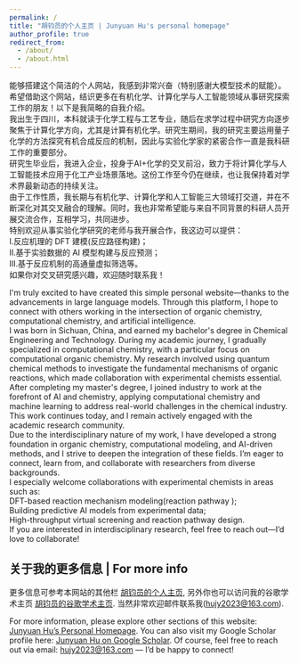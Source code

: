 ```yaml
---
permalink: /
title: "胡钧员的个人主页 | Junyuan Hu's personal homepage"
author_profile: true
redirect_from: 
  - /about/
  - /about.html
---
```


能够搭建这个简洁的个人网站，我感到非常兴奋（特别感谢大模型技术的赋能）。希望借助这个网站，结识更多在有机化学、计算化学与人工智能领域从事研究探索工作的朋友！以下是我简略的自我介绍。<br>
我出生于四川，本科就读于化学工程与工艺专业，随后在求学过程中研究方向逐步聚焦于计算化学方向，尤其是计算有机化学。研究生期间，我的研究主要运用量子化学的方法探究有机合成反应的机制，因此与实验化学家的紧密合作一直是我科研工作的重要部分。<br>
研究生毕业后，我进入企业，投身于AI+化学的交叉前沿，致力于将计算化学与人工智能技术应用于化工产业场景落地。这份工作至今仍在继续，也让我保持着对学术界最新动态的持续关注。<br>
由于工作性质，我长期与有机化学、计算化学和人工智能三大领域打交道，并在不断深化对其交叉融合的理解。同时，我也非常希望能与来自不同背景的科研人员开展交流合作，互相学习，共同进步。<br>
特别欢迎从事实验化学研究的老师与我开展合作，我这边可以提供：<br>
I.反应机理的 DFT 建模(反应路径构建)；<br>
II.基于实验数据的 AI 模型构建与反应预测；<br>
III.基于反应机制的高通量虚拟筛选等。<br>
如果你对交叉研究感兴趣，欢迎随时联系我！



I'm truly excited to have created this simple personal website—thanks to the advancements in large language models. Through this platform, I hope to connect with others working in the intersection of organic chemistry, computational chemistry, and artificial intelligence.<br>
I was born in Sichuan, China, and earned my bachelor's degree in Chemical Engineering and Technology. During my academic journey, I gradually specialized in computational chemistry, with a particular focus on computational organic chemistry. My research involved using quantum chemical methods to investigate the fundamental mechanisms of organic reactions, which made collaboration with experimental chemists essential.<br>
After completing my master's degree, I joined industry to work at the forefront of AI and chemistry, applying computational chemistry and machine learning to address real-world challenges in the chemical industry. This work continues today, and I remain actively engaged with the academic research community.<br>
Due to the interdisciplinary nature of my work, I have developed a strong foundation in organic chemistry, computational modeling, and AI-driven methods, and I strive to deepen the integration of these fields. I’m eager to connect, learn from, and collaborate with researchers from diverse backgrounds.<br>
I especially welcome collaborations with experimental chemists in areas such as:<br>
DFT-based reaction mechanism modeling(reaction pathway );<br>
Building predictive AI models from experimental data;<br>
High-throughput virtual screening and reaction pathway design.<br>
If you are interested in interdisciplinary research, feel free to reach out—I’d love to collaborate!<br>


关于我的更多信息 | For more info 
------
更多信息可参考本网站的其他栏 [胡钧员的个人主页](https://junyuan-hu.github.io/), 另外你也可以访问我的谷歌学术主页 [胡钧员的谷歌学术主页](https://scholar.google.com.hk/citations?user=nzxgiNIAAAAJ&hl=zh-CN&oi=ao). 当然非常欢迎邮件联系我(hujy2023@163.com).



For more information, please explore other sections of this website: [Junyuan Hu’s Personal Homepage](https://junyuan-hu.github.io/).
You can also visit my Google Scholar profile here: [Junyuan Hu on Google Scholar](https://scholar.google.com.hk/citations?user=nzxgiNIAAAAJ&hl=zh-CN&oi=ao).
Of course, feel free to reach out via email: hujy2023@163.com — I’d be happy to connect!
